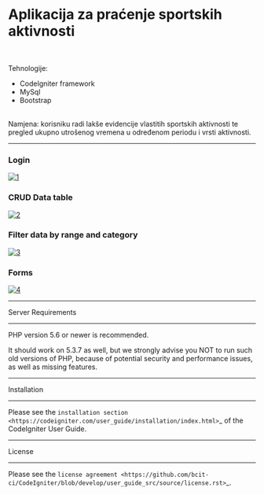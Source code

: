 
<h1>Aplikacija za praćenje sportskih aktivnosti</h1>
<br>

Tehnologije:
<ul>
<li>CodeIgniter framework</li>
<li>MySql</li>
<li>Bootstrap</li>
</ul>
<br>
Namjena: korisniku radi lakše evidencije vlastitih sportskih aktivnosti te pregled ukupno utrošenog vremena u određenom periodu i vrsti aktivnosti.

*******************
<h3>Login</h3>
<a href="https://ibb.co/VtKWTsn"><img src="https://i.ibb.co/6mdRFk9/1.jpg" alt="1" border="0"></a>
<h3>CRUD Data table</h3>
<a href="https://ibb.co/3Y0Ndtq"><img src="https://i.ibb.co/rfZ60nS/2.jpg" alt="2" border="0"></a>
<h3>Filter data by range and category</h3>
<a href="https://ibb.co/Y7b6w9V"><img src="https://i.ibb.co/pvng5Dk/3.jpg" alt="3" border="0"></a>
<h3>Forms</h3>
<a href="https://ibb.co/J57fzwz"><img src="https://i.ibb.co/cDFGNSN/4.jpg" alt="4" border="0"></a>

*******************
Server Requirements
*******************

PHP version 5.6 or newer is recommended.

It should work on 5.3.7 as well, but we strongly advise you NOT to run
such old versions of PHP, because of potential security and performance
issues, as well as missing features.

************
Installation
************

Please see the `installation section <https://codeigniter.com/user_guide/installation/index.html>`_
of the CodeIgniter User Guide.

*******
License
*******

Please see the `license
agreement <https://github.com/bcit-ci/CodeIgniter/blob/develop/user_guide_src/source/license.rst>`_.
